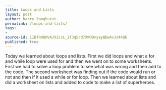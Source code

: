 ```yaml
---
title: Loops and Lists
layout: post
author: harry.longhurst
permalink: /loops-and-lists/
tags:
- 
source-id: 1IBTR4QWvAJVIcvL_2T3q5rd7XWOUvyayQDwAvJx44Bk
published: true
---
```

Today we learned about loops and lists. First we did loops and what a for and while loop were used for and then we went on to some worksheets. First we had to solve a loop problem to see what was wrong and then add to the code. The second worksheet was finding out if the code would run or not and then if it used a while or for loop. Then we learned about lists and did a worksheet on lists and added to code to make a list of superheroes.


